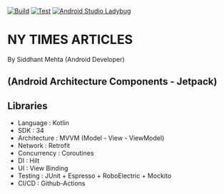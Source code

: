 [![Build](https://github.com/Siddhant23/NY-Times-Popular-Articles/actions/workflows/build.yml/badge.svg?branch=master)](https://github.com/Siddhant23/NY-Times-Popular-Articles/actions/workflows/build.yml)
[![Test](https://github.com/Siddhant23/NY-Times-Popular-Articles/actions/workflows/test.yml/badge.svg?branch=master)](https://github.com/Siddhant23/NY-Times-Popular-Articles/actions/workflows/test.yml)
<a href="https://android-developers.googleblog.com/2025/01/android-studio-ladybug-feature-drop-is-stable.html"><img alt="Android Studio Ladybug" src="https://img.shields.io/badge/ladybug-AA3F44?style=flat&logo=androidstudio&logoColor=white"/></a>

# NY TIMES ARTICLES

By Siddhant Mehta (Android Developer)
 
## (Android Architecture Components - Jetpack)

## Libraries

- Language      :   Kotlin
- SDK           :   34
- Architecture  :   MVVM (Model - View - ViewModel)
- Network       :   Retrofit
- Concurrency   :   Coroutines
- DI            :   Hilt
- UI            :   View Binding
- Testing       :   JUnit + Espresso + RoboElectric + Mockito
- CI/CD         :   Github-Actions


